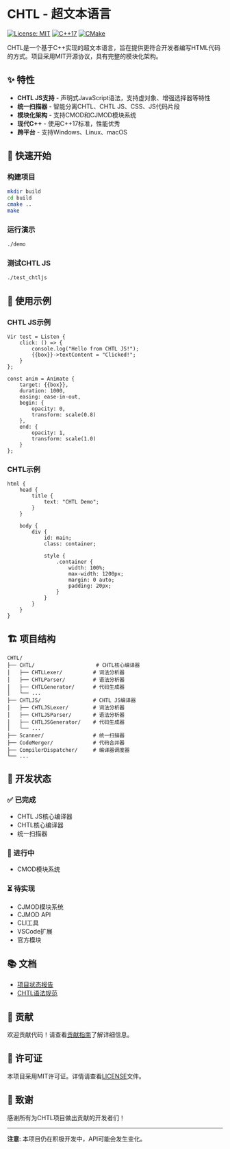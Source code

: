 # CHTL - 超文本语言

[![License: MIT](https://img.shields.io/badge/License-MIT-yellow.svg)](https://opensource.org/licenses/MIT)
[![C++17](https://img.shields.io/badge/C++-17-blue.svg)](https://en.cppreference.com/w/cpp/17)
[![CMake](https://img.shields.io/badge/CMake-3.10+-green.svg)](https://cmake.org/)

CHTL是一个基于C++实现的超文本语言，旨在提供更符合开发者编写HTML代码的方式。项目采用MIT开源协议，具有完整的模块化架构。

## ✨ 特性

- **CHTL JS支持** - 声明式JavaScript语法，支持虚对象、增强选择器等特性
- **统一扫描器** - 智能分离CHTL、CHTL JS、CSS、JS代码片段
- **模块化架构** - 支持CMOD和CJMOD模块系统
- **现代C++** - 使用C++17标准，性能优秀
- **跨平台** - 支持Windows、Linux、macOS

## 🚀 快速开始

### 构建项目

```bash
mkdir build
cd build
cmake ..
make
```

### 运行演示

```bash
./demo
```

### 测试CHTL JS

```bash
./test_chtljs
```

## 📖 使用示例

### CHTL JS示例

```chtl
Vir test = Listen {
    click: () => {
        console.log("Hello from CHTL JS!");
        {{box}}->textContent = "Clicked!";
    }
};

const anim = Animate {
    target: {{box}},
    duration: 1000,
    easing: ease-in-out,
    begin: {
        opacity: 0,
        transform: scale(0.8)
    },
    end: {
        opacity: 1,
        transform: scale(1.0)
    }
};
```

### CHTL示例

```chtl
html {
    head {
        title {
            text: "CHTL Demo";
        }
    }
    
    body {
        div {
            id: main;
            class: container;
            
            style {
                .container {
                    width: 100%;
                    max-width: 1200px;
                    margin: 0 auto;
                    padding: 20px;
                }
            }
        }
    }
}
```

## 🏗️ 项目结构

```
CHTL/
├── CHTL/                    # CHTL核心编译器
│   ├── CHTLLexer/          # 词法分析器
│   ├── CHTLParser/         # 语法分析器
│   ├── CHTLGenerator/      # 代码生成器
│   └── ...
├── CHTLJS/                 # CHTL JS编译器
│   ├── CHTLJSLexer/        # 词法分析器
│   ├── CHTLJSParser/       # 语法分析器
│   ├── CHTLJSGenerator/    # 代码生成器
│   └── ...
├── Scanner/                # 统一扫描器
├── CodeMerger/             # 代码合并器
├── CompilerDispatcher/     # 编译器调度器
└── ...
```

## 🔧 开发状态

### ✅ 已完成
- CHTL JS核心编译器
- CHTL核心编译器
- 统一扫描器

### 🚧 进行中
- CMOD模块系统

### ⏳ 待实现
- CJMOD模块系统
- CJMOD API
- CLI工具
- VSCode扩展
- 官方模块

## 📚 文档

- [项目状态报告](PROJECT_STATUS.md)
- [CHTL语法规范](CHTL.md)

## 🤝 贡献

欢迎贡献代码！请查看[贡献指南](CONTRIBUTING.md)了解详细信息。

## 📄 许可证

本项目采用MIT许可证。详情请查看[LICENSE](LICENSE)文件。

## 🙏 致谢

感谢所有为CHTL项目做出贡献的开发者们！

---

**注意**: 本项目仍在积极开发中，API可能会发生变化。